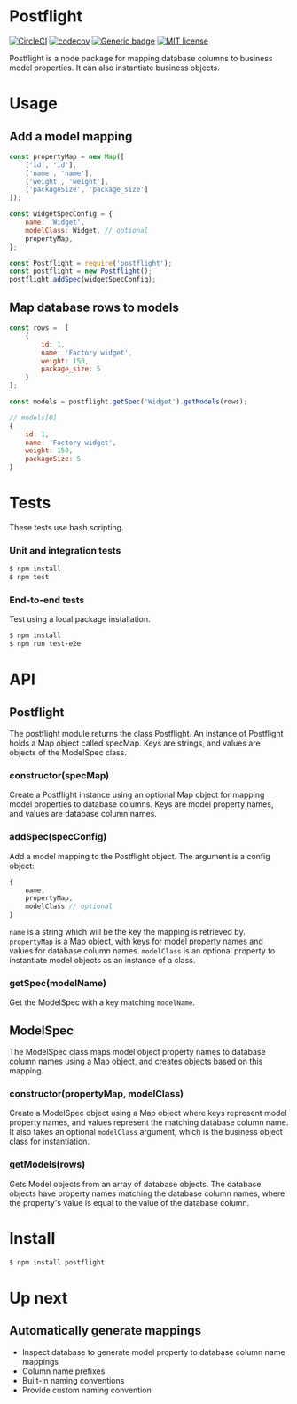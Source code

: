 # Postflight

[![CircleCI](https://circleci.com/gh/marcusfoertsch/postflight/tree/master.svg?style=svg)](https://circleci.com/gh/marcusfoertsch/postflight/tree/master) [![codecov](https://codecov.io/gh/marcusfoertsch/postflight/branch/master/graph/badge.svg)](https://codecov.io/gh/marcusfoertsch/postflight) [![Generic badge](https://img.shields.io/badge/style-Airbnb-green.svg)](https://shields.io/) [![MIT license](https://img.shields.io/badge/License-MIT-blue.svg)](https://lbesson.mit-license.org/)

Postflight is a node package for mapping database columns to business model properties. It can also instantiate business objects. 

# Usage

## Add a model mapping
```javascript
const propertyMap = new Map([
    ['id', 'id'],
    ['name', 'name'],
    ['weight', 'weight'],
    ['packageSize', 'package_size']
]);

const widgetSpecConfig = {
    name: 'Widget',
    modelClass: Widget, // optional
    propertyMap,
};

const Postflight = require('postflight');
const postflight = new Postflight();
postflight.addSpec(widgetSpecConfig);
```

## Map database rows to models

```javascript
const rows =  [
    {
        id: 1,
        name: 'Factory widget',
        weight: 150,
        package_size: 5
    }
];

const models = postflight.getSpec('Widget').getModels(rows);
```

```javascript
// models[0]
{
    id: 1,
    name: 'Factory widget',
    weight: 150,
    packageSize: 5
}
```
    

# Tests

These tests use bash scripting.

### Unit and integration tests

```bash
$ npm install
$ npm test
```

### End-to-end tests

Test using a local package installation.

```bash
$ npm install
$ npm run test-e2e
```

# API

## Postflight

The postflight module returns the class Postflight. An instance of Postflight holds a Map object called specMap. Keys are strings, and values are objects of the ModelSpec class.

### constructor(specMap)

Create a Postflight instance using an optional Map object for mapping model properties to database columns. Keys are model property names, and values are database column names.

### addSpec(specConfig)

Add a model mapping to the Postflight object. The argument is a config object:

```javascript
{
    name,
    propertyMap,
    modelClass // optional
}
```

`name` is a string which will be the key the mapping is retrieved by.
`propertyMap` is a Map object, with keys for model property names and values for database column names.
`modelClass` is an optional property to instantiate model objects as an instance of a class.

### getSpec(modelName)

Get the ModelSpec with a key matching `modelName`.

## ModelSpec

The ModelSpec class maps model object property names to database column names using a Map object, and creates objects based on this mapping.

### constructor(propertyMap, modelClass)

Create a ModelSpec object using a Map object where keys represent model property names, and values represent the matching database column name. It also takes an optional `modelClass` argument, which is the business object class for instantiation.

### getModels(rows)

Gets Model objects from an array of database objects. The database objects have property names matching the database column names, where the property's value is equal to the value of the database column.

# Install

```bash
$ npm install postflight
```

# Up next

## Automatically generate mappings

* Inspect database to generate model property to database column name mappings
* Column name prefixes
* Built-in naming conventions
* Provide custom naming convention